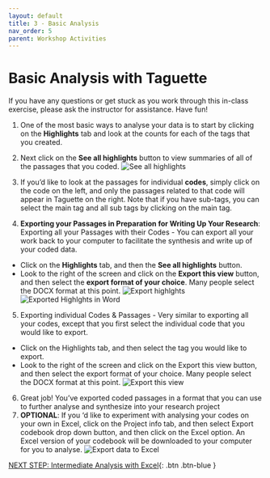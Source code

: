 ```yaml
---
layout: default
title: 3 - Basic Analysis
nav_order: 5
parent: Workshop Activities
---
```

# Basic Analysis with Taguette

If you have any questions or get stuck as you work through this in-class exercise, please ask the instructor for assistance.  Have fun!


1. One of the most basic ways to analyse your data is to start by clicking on the **Highlights** tab and look at the counts for each of the tags that you created.

2. Next click on the **See all highlights** button to view summaries of all of the passages that you coded.
![See all highlights](/images/taguette-basic-1.png)

3. If you’d like to look at the passages for individual **codes**, simply click on the code on the left, and only the passages related to that code will appear in Taguette on the right. Note that if you have sub-tags, you can select the main tag and all sub tags by clicking on the main tag.

4. **Exporting your Passages in Preparation for Writing Up Your Research**: Exporting all your Passages with their Codes - You can export all your work back to your computer to facilitate the synthesis and write up of your coded data.
  -  Click on the **Highlights** tab, and then the **See all highlights** button.
  - Look to the right of the screen and click on the **Export this view** button, and then select the **export format of your choice**. Many people select the DOCX format at this point.
![Export highlghts](/images/taguette-basic-2.png)
![Exported Highlghts in Word](/images/taguette-basic-3.png)

5. Exporting individual Codes & Passages - Very similar to exporting all your codes, except that you first select the individual code that you would like to export.
  - Click on the Highlights tab, and then select the tag you would like to export.
  - Look to the right of the screen and click on the Export this view button, and then select the export format of your choice. Many people select the DOCX format at this point.
![Export this view](/images/taguette-basic-4.png)

6. Great job! You’ve exported coded passages in a format that you can use to further analyse and synthesize into your research project
7. **OPTIONAL**: If  you ‘d like to experiment with analysing your codes on your own in Excel, click on the Project info tab, and then select Export codebook drop down button, and then click on the Excel option. An Excel version of your codebook will be downloaded to your computer for you to analyse.
![Export data to Excel](/images/taguette-basic-5.png)

[NEXT STEP: Intermediate Analysis with Excel](excel-analysis.html){: .btn .btn-blue }
